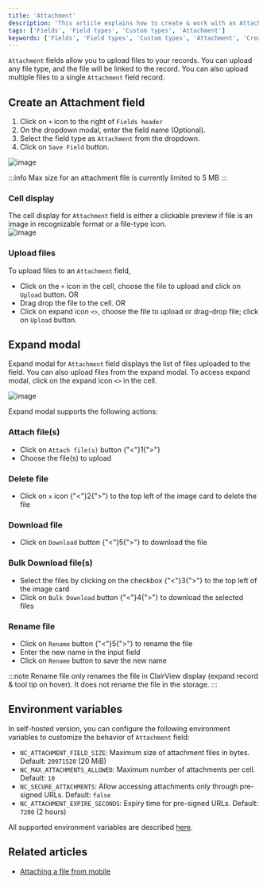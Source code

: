 ```yaml
---
title: 'Attachment'
description: 'This article explains how to create & work with an Attachment field.'
tags: ['Fields', 'Field types', 'Custom types', 'Attachment']
keywords: ['Fields', 'Field types', 'Custom types', 'Attachment', 'Create attachment field']
---
```



`Attachment` fields allow you to upload files to your records. You can upload any file type, and the file will be linked to the record. You can also upload multiple files to a single `Attachment` field record.

## Create an Attachment field
1. Click on `+` icon to the right of `Fields header`
2. On the dropdown modal, enter the field name (Optional).
3. Select the field type as `Attachment` from the dropdown.
4. Click on `Save Field` button.

![image](/img/v2/fields/types/attachment.png)

:::info
Max size for an attachment file is currently limited to 5 MB
:::


### Cell display
The cell display for `Attachment` field is either a clickable preview if file is an image in recognizable format or a file-type icon.  
![image](/img/v2/fields/attachment-cell.png)

### Upload files
To upload files to an `Attachment` field, 
- Click on the `+` icon in the cell, choose the file to upload and click on `Upload` button. OR
- Drag drop the file to the cell. OR
- Click on expand icon `<>`, choose the file to upload or drag-drop file; click on `Upload` button.

## Expand modal
Expand modal for `Attachment` field displays the list of files uploaded to the field. You can also upload files from the expand modal. To access expand modal, click on the expand icon `<>` in the cell.

![image](/img/v2/fields/attachment-expand.png)

Expand modal supports the following actions:

### Attach file(s)
- Click on `Attach file(s)` button {"<"}1{">"}
- Choose the file(s) to upload

### Delete file
- Click on `x` icon {"<"}2{">"} to the top left of the image card to delete the file

### Download file
- Click on `Download` button {"<"}5{">"} to download the file

### Bulk Download file(s)
- Select the files by clicking on the checkbox {"<"}3{">"} to the top left of the image card
- Click on `Bulk Download` button {"<"}4{">"} to download the selected files

### Rename file
- Click on `Rename` button {"<"}5{">"} to rename the file
- Enter the new name in the input field
- Click on `Rename` button to save the new name

:::note
Rename file only renames the file in ClairView display (expand record & tool tip on hover). It does not rename the file in the storage.
:::

## Environment variables
In self-hosted version, you can configure the following environment variables to customize the behavior of `Attachment` field:
- `NC_ATTACHMENT_FIELD_SIZE`: Maximum size of attachment files in bytes. Default: `20971520` (20 MiB)
- `NC_MAX_ATTACHMENTS_ALLOWED`: Maximum number of attachments per cell. Default: `10`
- `NC_SECURE_ATTACHMENTS`: Allow accessing attachments only through pre-signed URLs. Default: `false`
- `NC_ATTACHMENT_EXPIRE_SECONDS`: Expiry time for pre-signed URLs. Default: `7200` (2 hours)

All supported environment variables are described [here](/getting-started/self-hosted/environment-variables).

## Related articles
- [Attaching a file from mobile](/views/view-types/form#attaching-a-file-from-mobile-device)
